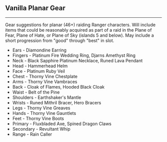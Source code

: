## Vanilla Planar Gear

---
Gear suggestions for planar (46+) raiding Ranger characters. Will include items that could be reasonably acquired as part of a raid in the Plane of Fear, Plane of Hate, or Plane of Sky (islands 5 and below). May include a short progression from "good" through "best" in slot.

* Ears - Diamondine Earring
* Fingers - Platinum Fire Wedding Ring, Djarns Amethyst Ring
* Neck - Black Sapphire Platinum Necklace, Runed Lava Pendant
* Head - Hammerhead Helm
* Face - Platinum Ruby Veil
* Chest - Thorny Vine Chestplate
* Arms - Thorny Vine Vambraces
* Back - Cloak of Flames, Hooded Black Cloak
* Waist - Belt of the Pine
* Shoulders - Earthshaker's Mantle 
* Wrists - Runed Mithril Bracer, Hero Bracers
* Legs - Thorny Vine Greaves
* Hands - Thorny Vine Gauntlets
* Feet - Thorny Vine Boots
* Primary - Fluxbladed Axe, Spined Dragon Claws
* Secondary - Revultant Whip
* Range - Rain Caller
